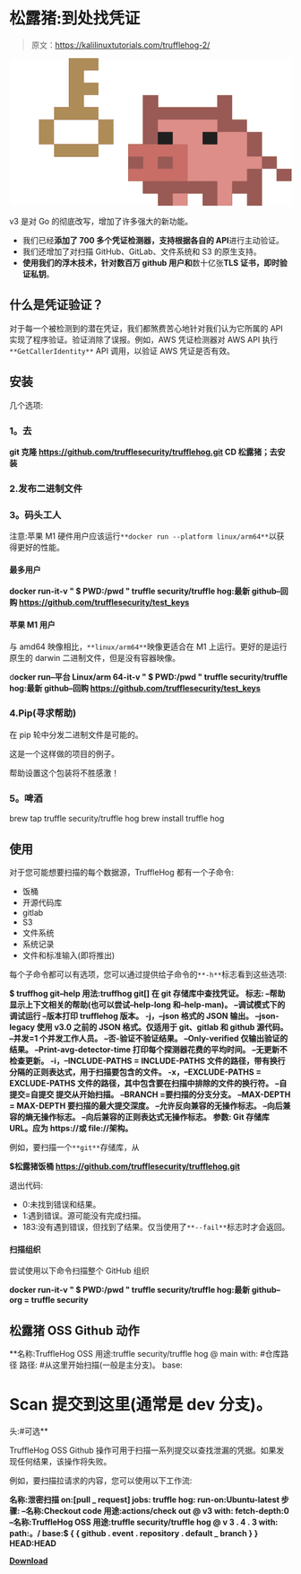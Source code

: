 # 松露猪:到处找凭证

> 原文：<https://kalilinuxtutorials.com/trufflehog-2/>

[![](img/3de096133860f3027415bee347f04ac1.png)](https://blogger.googleusercontent.com/img/b/R29vZ2xl/AVvXsEgwPls6iugCqmcpj7ifAZHfAVdF0ezqDuFuVSqdmcWCS-cugnM-43kNO7aN6Jv42p4YEDDnVZCg9-Ga4BlQTxOyan8tNuqRKZGZ90z-7FjG3hBaC4qXXdmQaBNHAid0DKeZYPPgQEtNE5N9SbhMmVG3Gw-bbbYSclsVy1uNJt34ptVdKzMZ36HTdcaa/s728/68747470733a2f2f73746f726167652e676f6f676c65617069732e636f6d2f74727566666c65686f672d7374617469632d736f75726365732f706978656c5f7069672e706e67%20(1).png)

v3 是对 Go 的彻底改写，增加了许多强大的新功能。

*   我们已经**添加了 700 多个凭证检测器，支持根据各自的 API**进行主动验证。
*   我们还增加了对扫描 GitHub、GitLab、文件系统和 S3 的原生支持。
*   **使用我们的浮木技术，针对数百万 github 用户和**数十亿张**TLS 证书，即时验证私钥**。

## 什么是凭证验证？

对于每一个被检测到的潜在凭证，我们都煞费苦心地针对我们认为它所属的 API 实现了程序验证。验证消除了误报。例如，AWS 凭证检测器对 AWS API 执行`**GetCallerIdentity**` API 调用，以验证 AWS 凭证是否有效。

## 安装

几个选项:

### 1。去

**git 克隆 https://github.com/trufflesecurity/trufflehog.git
CD 松露猪；去安装**

### 2.发布二进制文件

### 3。码头工人

注意:苹果 M1 硬件用户应该运行`**docker run --platform linux/arm64**`以获得更好的性能。

#### **最多用户**

**docker run-it-v " $ PWD:/pwd " truffle security/truffle hog:最新 github–回购 https://github.com/trufflesecurity/test_keys**

#### **苹果 M1 用户**

与 amd64 映像相比，`**linux/arm64**`映像更适合在 M1 上运行。更好的是运行原生的 darwin 二进制文件，但是没有容器映像。

d**ocker run–平台 Linux/arm 64-it-v " $ PWD:/pwd " truffle security/truffle hog:最新 github–回购 https://github.com/trufflesecurity/test_keys**

### 4.Pip(寻求帮助)

在 pip 轮中分发二进制文件是可能的。

这是一个这样做的项目的例子。

帮助设置这个包装将不胜感激！

### 5。啤酒

brew tap truffle security/truffle hog
brew install truffle hog

## 使用

对于您可能想要扫描的每个数据源，TruffleHog 都有一个子命令:

*   饭桶
*   开源代码库
*   gitlab
*   S3
*   文件系统
*   系统记录
*   文件和标准输入(即将推出)

每个子命令都可以有选项，您可以通过提供给子命令的`**-h**`标志看到这些选项:

**$ truffhog git–help
用法:truffhog git[]
在 git 存储库中查找凭证。
标志:
–帮助显示上下文相关的帮助(也可以尝试–help-long 和–help-man)。
–调试模式下的调试运行
–版本打印 trufflehog 版本。
-j，–json 格式的 JSON 输出。
–json-legacy 使用 v3.0 之前的 JSON 格式。仅适用于 git、gitlab 和 github 源代码。
–并发=1 个并发工作人员。
–否-验证不验证结果。
–Only-verified 仅输出验证的结果。
–Print-avg-detector-time 打印每个探测器花费的平均时间。
–无更新不检查更新。
-i，–INCLUDE-PATHS = INCLUDE-PATHS
文件的路径，带有换行分隔的正则表达式，用于扫描要包含的文件。
-x，–EXCLUDE-PATHS = EXCLUDE-PATHS
文件的路径，其中包含要在扫描中排除的文件的换行符。
–自提交=自提交
提交从开始扫描。
–BRANCH =要扫描的分支分支。
–MAX-DEPTH = MAX-DEPTH 要扫描的最大提交深度。
–允许反向兼容的无操作标志。
–向后兼容的熵无操作标志。
–向后兼容的正则表达式无操作标志。
参数:
Git 存储库 URL。应为 https://或 file://架构。**

例如，要扫描一个`**git**`存储库，从

**$松露猪饭桶 https://github.com/trufflesecurity/trufflehog.git**

退出代码:

*   0:未找到错误和结果。
*   1:遇到错误。源可能没有完成扫描。
*   183:没有遇到错误，但找到了结果。仅当使用了`**--fail**`标志时才会返回。

#### 扫描组织

尝试使用以下命令扫描整个 GitHub 组织

**docker run-it-v " $ PWD:/pwd " truffle security/truffle hog:最新 github–org = truffle security**

## 松露猪 OSS Github 动作

**名称:TruffleHog OSS
用途:truffle security/truffle hog @ main
with:
#仓库路径
路径:
#从这里开始扫描(一般是主分支)。
base:
# Scan 提交到这里(通常是 dev 分支)。
头:#可选**

TruffleHog OSS Github 操作可用于扫描一系列提交以查找泄漏的凭据。如果发现任何结果，该操作将失败。

例如，要扫描拉请求的内容，您可以使用以下工作流:

**名称:泄密扫描
on:[pull _ request]
jobs:
truffle hog:
run-on:Ubuntu-latest
步骤:
–名称:Checkout code
用途:actions/check out @ v3
with:
fetch-depth:0
–名称:TruffleHog OSS
用途:truffle security/truffle hog @ v 3 . 4 . 3
with:
path:。/
base:$ { { github . event . repository . default _ branch } }
HEAD:HEAD**

[**Download**](https://github.com/trufflesecurity/trufflehog)